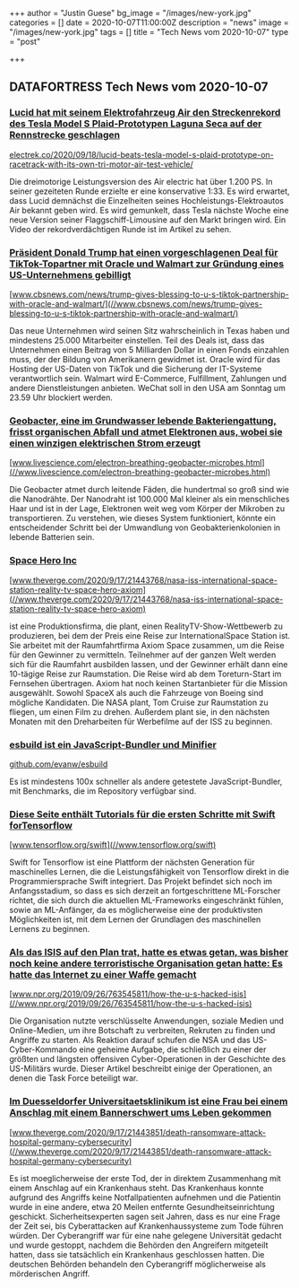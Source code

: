 +++
author = "Justin Guese"
bg_image = "/images/new-york.jpg"
categories = []
date = 2020-10-07T11:00:00Z
description = "news"
image = "/images/new-york.jpg"
tags = []
title = "Tech News vom 2020-10-07"
type = "post"

+++

        
## DATAFORTRESS Tech News vom 2020-10-07


### [Lucid hat mit seinem Elektrofahrzeug Air den Streckenrekord des Tesla Model S Plaid-Prototypen Laguna Seca auf der Rennstrecke geschlagen](//electrek.co/2020/09/18/lucid-beats-tesla-model-s-plaid-prototype-on-racetrack-with-its-own-tri-motor-air-test-vehicle/)


[electrek.co/2020/09/18/lucid-beats-tesla-model-s-plaid-prototype-on-racetrack-with-its-own-tri-motor-air-test-vehicle/](//electrek.co/2020/09/18/lucid-beats-tesla-model-s-plaid-prototype-on-racetrack-with-its-own-tri-motor-air-test-vehicle/)


Die dreimotorige Leistungsversion des Air electric hat über 1.200 PS. In seiner gezeiteten Runde erzielte er eine konservative 1:33. Es wird erwartet, dass Lucid demnächst die Einzelheiten seines Hochleistungs-Elektroautos Air bekannt geben wird. Es wird gemunkelt, dass Tesla nächste Woche eine neue Version seiner Flaggschiff-Limousine auf den Markt bringen wird. Ein Video der rekordverdächtigen Runde ist im Artikel zu sehen.


### [Präsident Donald Trump hat einen vorgeschlagenen Deal für TikTok-Topartner mit Oracle und Walmart zur Gründung eines US-Unternehmens gebilligt](//www.cbsnews.com/news/trump-gives-blessing-to-u-s-tiktok-partnership-with-oracle-and-walmart/)


[www.cbsnews.com/news/trump-gives-blessing-to-u-s-tiktok-partnership-with-oracle-and-walmart/](//www.cbsnews.com/news/trump-gives-blessing-to-u-s-tiktok-partnership-with-oracle-and-walmart/)


Das neue Unternehmen wird seinen Sitz wahrscheinlich in Texas haben und mindestens 25.000 Mitarbeiter einstellen. Teil des Deals ist, dass das Unternehmen einen Beitrag von 5 Milliarden Dollar in einen Fonds einzahlen muss, der der Bildung von Amerikanern gewidmet ist. Oracle wird für das Hosting der US-Daten von TikTok und die Sicherung der IT-Systeme verantwortlich sein. Walmart wird E-Commerce, Fulfillment, Zahlungen und andere Dienstleistungen anbieten. WeChat soll in den USA am Sonntag um 23.59 Uhr blockiert werden.


### [Geobacter, eine im Grundwasser lebende Bakteriengattung, frisst organischen Abfall und atmet Elektronen aus, wobei sie einen winzigen elektrischen Strom erzeugt](//www.livescience.com/electron-breathing-geobacter-microbes.html)


[www.livescience.com/electron-breathing-geobacter-microbes.html](//www.livescience.com/electron-breathing-geobacter-microbes.html)


Die Geobacter atmet durch leitende Fäden, die hundertmal so groß sind wie die Nanodrähte. Der Nanodraht ist 100.000 Mal kleiner als ein menschliches Haar und ist in der Lage, Elektronen weit weg vom Körper der Mikroben zu transportieren. Zu verstehen, wie dieses System funktioniert, könnte ein entscheidender Schritt bei der Umwandlung von Geobakterienkolonien in lebende Batterien sein.


### [Space Hero Inc](//www.theverge.com/2020/9/17/21443768/nasa-iss-international-space-station-reality-tv-space-hero-axiom)


[www.theverge.com/2020/9/17/21443768/nasa-iss-international-space-station-reality-tv-space-hero-axiom](//www.theverge.com/2020/9/17/21443768/nasa-iss-international-space-station-reality-tv-space-hero-axiom)


ist eine Produktionsfirma, die plant, einen RealityTV-Show-Wettbewerb zu produzieren, bei dem der Preis eine Reise zur InternationalSpace Station ist. Sie arbeitet mit der Raumfahrtfirma Axiom Space zusammen, um die Reise für den Gewinner zu vermitteln. Teilnehmer auf der ganzen Welt werden sich für die Raumfahrt ausbilden lassen, und der Gewinner erhält dann eine 10-tägige Reise zur Raumstation. Die Reise wird ab dem Toreturn-Start im Fernsehen übertragen. Axiom hat noch keinen Startanbieter für die Mission ausgewählt. Sowohl SpaceX als auch die Fahrzeuge von Boeing sind mögliche Kandidaten. Die NASA plant, Tom Cruise zur Raumstation zu fliegen, um einen Film zu drehen. Außerdem plant sie, in den nächsten Monaten mit den Dreharbeiten für Werbefilme auf der ISS zu beginnen.


### [esbuild ist ein JavaScript-Bundler und Minifier](//github.com/evanw/esbuild)


[github.com/evanw/esbuild](//github.com/evanw/esbuild)


Es ist mindestens 100x schneller als andere getestete JavaScript-Bundler, mit Benchmarks, die im Repository verfügbar sind.


### [Diese Seite enthält Tutorials für die ersten Schritte mit Swift forTensorflow](//www.tensorflow.org/swift)


[www.tensorflow.org/swift](//www.tensorflow.org/swift)


Swift for Tensorflow ist eine Plattform der nächsten Generation für maschinelles Lernen, die die Leistungsfähigkeit von Tensorflow direkt in die Programmiersprache Swift integriert. Das Projekt befindet sich noch im Anfangsstadium, so dass es sich derzeit an fortgeschrittene ML-Forscher richtet, die sich durch die aktuellen ML-Frameworks eingeschränkt fühlen, sowie an ML-Anfänger, da es möglicherweise eine der produktivsten Möglichkeiten ist, mit dem Lernen der Grundlagen des maschinellen Lernens zu beginnen.


### [Als das ISIS auf den Plan trat, hatte es etwas getan, was bisher noch keine andere terroristische Organisation getan hatte: Es hatte das Internet zu einer Waffe gemacht](//www.npr.org/2019/09/26/763545811/how-the-u-s-hacked-isis)


[www.npr.org/2019/09/26/763545811/how-the-u-s-hacked-isis](//www.npr.org/2019/09/26/763545811/how-the-u-s-hacked-isis)


Die Organisation nutzte verschlüsselte Anwendungen, soziale Medien und Online-Medien, um ihre Botschaft zu verbreiten, Rekruten zu finden und Angriffe zu starten. Als Reaktion darauf schufen die NSA und das US-Cyber-Kommando eine geheime Aufgabe, die schließlich zu einer der größten und längsten offensiven Cyber-Operationen in der Geschichte des US-Militärs wurde. Dieser Artikel beschreibt einige der Operationen, an denen die Task Force beteiligt war.


### [Im Duesseldorfer Universitaetsklinikum ist eine Frau bei einem Anschlag mit einem Bannerschwert ums Leben gekommen](//www.theverge.com/2020/9/17/21443851/death-ransomware-attack-hospital-germany-cybersecurity)


[www.theverge.com/2020/9/17/21443851/death-ransomware-attack-hospital-germany-cybersecurity](//www.theverge.com/2020/9/17/21443851/death-ransomware-attack-hospital-germany-cybersecurity)


Es ist moeglicherweise der erste Tod, der in direktem Zusammenhang mit einem Anschlag auf ein Krankenhaus steht. Das Krankenhaus konnte aufgrund des Angriffs keine Notfallpatienten aufnehmen und die Patientin wurde in eine andere, etwa 20 Meilen entfernte Gesundheitseinrichtung geschickt. Sicherheitsexperten sagen seit Jahren, dass es nur eine Frage der Zeit sei, bis Cyberattacken auf Krankenhaussysteme zum Tode führen würden. Der Cyberangriff war für eine nahe gelegene Universität gedacht und wurde gestoppt, nachdem die Behörden den Angreifern mitgeteilt hatten, dass sie tatsächlich ein Krankenhaus geschlossen hatten. Die deutschen Behörden behandeln den Cyberangriff möglicherweise als mörderischen Angriff.